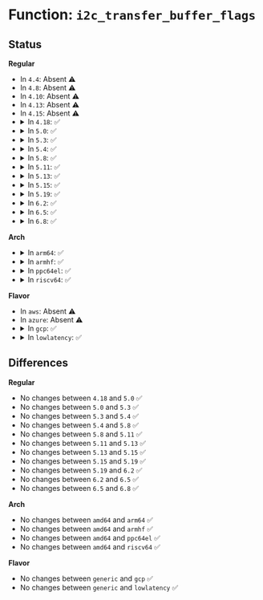# Function: <code>i2c_transfer_buffer_flags</code>

## Status
<b>Regular</b>
<ul>
<li>
In <code>4.4</code>: Absent ⚠️
</li>
<li>
In <code>4.8</code>: Absent ⚠️
</li>
<li>
In <code>4.10</code>: Absent ⚠️
</li>
<li>
In <code>4.13</code>: Absent ⚠️
</li>
<li>
In <code>4.15</code>: Absent ⚠️
</li>
<li>
<details>
<summary>In <code>4.18</code>: ✅</summary>

```c
int i2c_transfer_buffer_flags(const struct i2c_client *client, char *buf, int count, u16 flags);
```

**Collision:** Unique Global

**Inline:** No

**Transformation:** False

**Instances:**

```
In drivers/i2c/i2c-core-base.c (ffffffff817d4640)
Location: drivers/i2c/i2c-core-base.c:1971
Inline: False
Direct callers:
  - drivers/base/regmap/regmap-i2c.c:regmap_i2c_write
  - drivers/mfd/tps65910.c:tps65910_i2c_probe
  - drivers/mfd/max8925-i2c.c:max8925_set_bits
  - drivers/mfd/max8925-i2c.c:max8925_bulk_write
  - drivers/mfd/max8925-i2c.c:max8925_reg_write
  - drivers/mfd/ab3100-core.c:ab3100_probe
  - drivers/mfd/ab3100-core.c:mask_and_set_register_interruptible
  - drivers/mfd/ab3100-core.c:mask_and_set_register_interruptible
  - drivers/mfd/ab3100-core.c:mask_and_set_register_interruptible
  - drivers/mfd/ab3100-core.c:ab3100_get_register_page_interruptible
  - drivers/mfd/ab3100-core.c:ab3100_get_register_page_interruptible
  - drivers/mfd/ab3100-core.c:ab3100_get_register_interruptible
  - drivers/mfd/ab3100-core.c:ab3100_get_register_interruptible
  - drivers/mfd/ab3100-core.c:ab3100_set_register_interruptible
  - drivers/mfd/aat2870-core.c:__aat2870_write
  - drivers/mfd/aat2870-core.c:__aat2870_read
  - drivers/mfd/aat2870-core.c:__aat2870_read
  - drivers/input/touchscreen/elants_i2c.c:elants_i2c_irq
  - drivers/input/touchscreen/elants_i2c.c:elants_i2c_read
  - drivers/input/touchscreen/elants_i2c.c:elants_i2c_send
  - drivers/i2c/i2c-dev.c:i2cdev_write
  - drivers/i2c/i2c-dev.c:i2cdev_read
```
**Symbols:**

```
ffffffff817d4640-ffffffff817d46ae: i2c_transfer_buffer_flags (STB_GLOBAL)
```
</details>
</li>
<li>
<details>
<summary>In <code>5.0</code>: ✅</summary>

```c
int i2c_transfer_buffer_flags(const struct i2c_client *client, char *buf, int count, u16 flags);
```

**Collision:** Unique Global

**Inline:** No

**Transformation:** False

**Instances:**

```
In drivers/i2c/i2c-core-base.c (ffffffff817fb7c0)
Location: drivers/i2c/i2c-core-base.c:1971
Inline: False
Direct callers:
  - drivers/base/regmap/regmap-i2c.c:regmap_i2c_write
  - drivers/mfd/tps65910.c:tps65910_i2c_probe
  - drivers/mfd/max8925-i2c.c:max8925_set_bits
  - drivers/mfd/max8925-i2c.c:max8925_bulk_write
  - drivers/mfd/max8925-i2c.c:max8925_reg_write
  - drivers/mfd/ab3100-core.c:ab3100_probe
  - drivers/mfd/ab3100-core.c:mask_and_set_register_interruptible
  - drivers/mfd/ab3100-core.c:mask_and_set_register_interruptible
  - drivers/mfd/ab3100-core.c:mask_and_set_register_interruptible
  - drivers/mfd/ab3100-core.c:ab3100_get_register_page_interruptible
  - drivers/mfd/ab3100-core.c:ab3100_get_register_page_interruptible
  - drivers/mfd/ab3100-core.c:ab3100_get_register_interruptible
  - drivers/mfd/ab3100-core.c:ab3100_get_register_interruptible
  - drivers/mfd/ab3100-core.c:ab3100_set_register_interruptible
  - drivers/mfd/aat2870-core.c:__aat2870_write
  - drivers/mfd/aat2870-core.c:__aat2870_read
  - drivers/mfd/aat2870-core.c:__aat2870_read
  - drivers/input/touchscreen/elants_i2c.c:elants_i2c_irq
  - drivers/input/touchscreen/elants_i2c.c:elants_i2c_read
  - drivers/input/touchscreen/elants_i2c.c:elants_i2c_send
  - drivers/i2c/i2c-dev.c:i2cdev_write
  - drivers/i2c/i2c-dev.c:i2cdev_read
```
**Symbols:**

```
ffffffff817fb7c0-ffffffff817fb82e: i2c_transfer_buffer_flags (STB_GLOBAL)
```
</details>
</li>
<li>
<details>
<summary>In <code>5.3</code>: ✅</summary>

```c
int i2c_transfer_buffer_flags(const struct i2c_client *client, char *buf, int count, u16 flags);
```

**Collision:** Unique Global

**Inline:** No

**Transformation:** False

**Instances:**

```
In drivers/i2c/i2c-core-base.c (ffffffff8183c5c0)
Location: drivers/i2c/i2c-core-base.c:2064
Inline: False
Direct callers:
  - drivers/base/regmap/regmap-i2c.c:regmap_i2c_write
  - drivers/mfd/tps65910.c:tps65910_i2c_probe
  - drivers/mfd/max8925-i2c.c:max8925_set_bits
  - drivers/mfd/max8925-i2c.c:max8925_bulk_write
  - drivers/mfd/max8925-i2c.c:max8925_reg_write
  - drivers/mfd/ab3100-core.c:ab3100_probe
  - drivers/mfd/ab3100-core.c:mask_and_set_register_interruptible
  - drivers/mfd/ab3100-core.c:mask_and_set_register_interruptible
  - drivers/mfd/ab3100-core.c:mask_and_set_register_interruptible
  - drivers/mfd/ab3100-core.c:ab3100_get_register_page_interruptible
  - drivers/mfd/ab3100-core.c:ab3100_get_register_page_interruptible
  - drivers/mfd/ab3100-core.c:ab3100_get_register_interruptible
  - drivers/mfd/ab3100-core.c:ab3100_get_register_interruptible
  - drivers/mfd/ab3100-core.c:ab3100_set_register_interruptible
  - drivers/mfd/aat2870-core.c:__aat2870_write
  - drivers/mfd/aat2870-core.c:__aat2870_read
  - drivers/mfd/aat2870-core.c:__aat2870_read
  - drivers/input/touchscreen/elants_i2c.c:elants_i2c_irq
  - drivers/input/touchscreen/elants_i2c.c:elants_i2c_read
  - drivers/input/touchscreen/elants_i2c.c:elants_i2c_send
  - drivers/i2c/i2c-dev.c:i2cdev_write
  - drivers/i2c/i2c-dev.c:i2cdev_read
```
**Symbols:**

```
ffffffff8183c5c0-ffffffff8183c632: i2c_transfer_buffer_flags (STB_GLOBAL)
```
</details>
</li>
<li>
<details>
<summary>In <code>5.4</code>: ✅</summary>

```c
int i2c_transfer_buffer_flags(const struct i2c_client *client, char *buf, int count, u16 flags);
```

**Collision:** Unique Global

**Inline:** No

**Transformation:** False

**Instances:**

```
In drivers/i2c/i2c-core-base.c (ffffffff8186dfc0)
Location: drivers/i2c/i2c-core-base.c:2069
Inline: False
Direct callers:
  - drivers/base/regmap/regmap-i2c.c:regmap_i2c_write
  - drivers/mfd/tps65910.c:tps65910_i2c_probe
  - drivers/mfd/max8925-i2c.c:max8925_set_bits
  - drivers/mfd/max8925-i2c.c:max8925_bulk_write
  - drivers/mfd/max8925-i2c.c:max8925_reg_write
  - drivers/mfd/ab3100-core.c:ab3100_probe
  - drivers/mfd/ab3100-core.c:mask_and_set_register_interruptible
  - drivers/mfd/ab3100-core.c:mask_and_set_register_interruptible
  - drivers/mfd/ab3100-core.c:mask_and_set_register_interruptible
  - drivers/mfd/ab3100-core.c:ab3100_get_register_page_interruptible
  - drivers/mfd/ab3100-core.c:ab3100_get_register_page_interruptible
  - drivers/mfd/ab3100-core.c:ab3100_get_register_interruptible
  - drivers/mfd/ab3100-core.c:ab3100_get_register_interruptible
  - drivers/mfd/ab3100-core.c:ab3100_set_register_interruptible
  - drivers/mfd/aat2870-core.c:__aat2870_write
  - drivers/mfd/aat2870-core.c:__aat2870_read
  - drivers/mfd/aat2870-core.c:__aat2870_read
  - drivers/input/touchscreen/elants_i2c.c:elants_i2c_irq
  - drivers/input/touchscreen/elants_i2c.c:elants_i2c_read
  - drivers/input/touchscreen/elants_i2c.c:elants_i2c_send
  - drivers/i2c/i2c-dev.c:i2cdev_write
  - drivers/i2c/i2c-dev.c:i2cdev_read
```
**Symbols:**

```
ffffffff8186dfc0-ffffffff8186e032: i2c_transfer_buffer_flags (STB_GLOBAL)
```
</details>
</li>
<li>
<details>
<summary>In <code>5.8</code>: ✅</summary>

```c
int i2c_transfer_buffer_flags(const struct i2c_client *client, char *buf, int count, u16 flags);
```

**Collision:** Unique Global

**Inline:** No

**Transformation:** False

**Instances:**

```
In drivers/i2c/i2c-core-base.c (ffffffff81942070)
Location: drivers/i2c/i2c-core-base.c:1999
Inline: False
Direct callers:
  - drivers/base/regmap/regmap-i2c.c:regmap_i2c_write
  - drivers/mfd/tps65910.c:tps65910_i2c_probe
  - drivers/mfd/max8925-i2c.c:max8925_set_bits
  - drivers/mfd/max8925-i2c.c:max8925_bulk_write
  - drivers/mfd/max8925-i2c.c:max8925_reg_write
  - drivers/mfd/ab3100-core.c:ab3100_setup
  - drivers/mfd/ab3100-core.c:ab3100_mask_and_set_register_interruptible
  - drivers/mfd/ab3100-core.c:ab3100_mask_and_set_register_interruptible
  - drivers/mfd/ab3100-core.c:ab3100_mask_and_set_register_interruptible
  - drivers/mfd/ab3100-core.c:ab3100_get_register_page_interruptible
  - drivers/mfd/ab3100-core.c:ab3100_get_register_page_interruptible
  - drivers/mfd/ab3100-core.c:ab3100_get_register_interruptible
  - drivers/mfd/ab3100-core.c:ab3100_get_register_interruptible
  - drivers/mfd/ab3100-core.c:set_register_interruptible
  - drivers/mfd/aat2870-core.c:__aat2870_write
  - drivers/mfd/aat2870-core.c:__aat2870_read
  - drivers/mfd/aat2870-core.c:__aat2870_read
  - drivers/input/touchscreen/elants_i2c.c:elants_i2c_resume
  - drivers/input/touchscreen/elants_i2c.c:elants_i2c_resume
  - drivers/input/touchscreen/elants_i2c.c:elants_i2c_suspend
  - drivers/input/touchscreen/elants_i2c.c:elants_i2c_irq
  - drivers/input/touchscreen/elants_i2c.c:elants_i2c_do_update_firmware
  - drivers/input/touchscreen/elants_i2c.c:elants_i2c_initialize
  - drivers/input/touchscreen/elants_i2c.c:elants_i2c_initialize
  - drivers/input/touchscreen/elants_i2c.c:elants_i2c_initialize
  - drivers/input/touchscreen/elants_i2c.c:elants_i2c_calibrate
  - drivers/input/touchscreen/elants_i2c.c:elants_i2c_calibrate
  - drivers/i2c/i2c-dev.c:i2cdev_write
  - drivers/i2c/i2c-dev.c:i2cdev_read
```
**Symbols:**

```
ffffffff81942070-ffffffff819420dd: i2c_transfer_buffer_flags (STB_GLOBAL)
```
</details>
</li>
<li>
<details>
<summary>In <code>5.11</code>: ✅</summary>

```c
int i2c_transfer_buffer_flags(const struct i2c_client *client, char *buf, int count, u16 flags);
```

**Collision:** Unique Global

**Inline:** No

**Transformation:** False

**Instances:**

```
In drivers/i2c/i2c-core-base.c (ffffffff819483c0)
Location: drivers/i2c/i2c-core-base.c:2129
Inline: False
Direct callers:
  - drivers/base/regmap/regmap-i2c.c:regmap_i2c_write
  - drivers/mfd/tps65910.c:tps65910_i2c_probe
  - drivers/mfd/max8925-i2c.c:max8925_set_bits
  - drivers/mfd/max8925-i2c.c:max8925_bulk_write
  - drivers/mfd/max8925-i2c.c:max8925_reg_write
  - drivers/mfd/ab3100-core.c:ab3100_setup
  - drivers/mfd/ab3100-core.c:ab3100_mask_and_set_register_interruptible
  - drivers/mfd/ab3100-core.c:ab3100_mask_and_set_register_interruptible
  - drivers/mfd/ab3100-core.c:ab3100_mask_and_set_register_interruptible
  - drivers/mfd/ab3100-core.c:ab3100_get_register_page_interruptible
  - drivers/mfd/ab3100-core.c:ab3100_get_register_page_interruptible
  - drivers/mfd/ab3100-core.c:ab3100_get_register_interruptible
  - drivers/mfd/ab3100-core.c:ab3100_get_register_interruptible
  - drivers/mfd/ab3100-core.c:set_register_interruptible
  - drivers/mfd/aat2870-core.c:__aat2870_write
  - drivers/mfd/aat2870-core.c:__aat2870_read
  - drivers/mfd/aat2870-core.c:__aat2870_read
  - drivers/input/touchscreen/elants_i2c.c:elants_i2c_resume
  - drivers/input/touchscreen/elants_i2c.c:elants_i2c_resume
  - drivers/input/touchscreen/elants_i2c.c:elants_i2c_suspend
  - drivers/input/touchscreen/elants_i2c.c:elants_i2c_irq
  - drivers/input/touchscreen/elants_i2c.c:elants_i2c_do_update_firmware
  - drivers/input/touchscreen/elants_i2c.c:elants_i2c_initialize
  - drivers/input/touchscreen/elants_i2c.c:elants_i2c_initialize
  - drivers/input/touchscreen/elants_i2c.c:elants_i2c_initialize
  - drivers/input/touchscreen/elants_i2c.c:elants_i2c_calibrate
  - drivers/input/touchscreen/elants_i2c.c:elants_i2c_calibrate
  - drivers/i2c/i2c-dev.c:i2cdev_write
  - drivers/i2c/i2c-dev.c:i2cdev_read
```
**Symbols:**

```
ffffffff819483c0-ffffffff8194842d: i2c_transfer_buffer_flags (STB_GLOBAL)
```
</details>
</li>
<li>
<details>
<summary>In <code>5.13</code>: ✅</summary>

```c
int i2c_transfer_buffer_flags(const struct i2c_client *client, char *buf, int count, u16 flags);
```

**Collision:** Unique Global

**Inline:** No

**Transformation:** False

**Instances:**

```
In drivers/i2c/i2c-core-base.c (ffffffff8192bd20)
Location: drivers/i2c/i2c-core-base.c:2189
Inline: False
Direct callers:
  - drivers/base/regmap/regmap-i2c.c:regmap_i2c_write
  - drivers/mfd/tps65910.c:tps65910_i2c_probe
  - drivers/mfd/max8925-i2c.c:max8925_set_bits
  - drivers/mfd/max8925-i2c.c:max8925_bulk_write
  - drivers/mfd/max8925-i2c.c:max8925_reg_write
  - drivers/mfd/aat2870-core.c:__aat2870_write
  - drivers/mfd/aat2870-core.c:__aat2870_read
  - drivers/mfd/aat2870-core.c:__aat2870_read
  - drivers/input/touchscreen/elants_i2c.c:elants_i2c_resume
  - drivers/input/touchscreen/elants_i2c.c:elants_i2c_resume
  - drivers/input/touchscreen/elants_i2c.c:elants_i2c_suspend
  - drivers/input/touchscreen/elants_i2c.c:elants_i2c_irq
  - drivers/input/touchscreen/elants_i2c.c:elants_i2c_do_update_firmware
  - drivers/input/touchscreen/elants_i2c.c:elants_i2c_initialize
  - drivers/input/touchscreen/elants_i2c.c:elants_i2c_initialize
  - drivers/input/touchscreen/elants_i2c.c:elants_i2c_initialize
  - drivers/input/touchscreen/elants_i2c.c:elants_i2c_calibrate
  - drivers/input/touchscreen/elants_i2c.c:elants_i2c_calibrate
  - drivers/i2c/i2c-dev.c:i2cdev_write
  - drivers/i2c/i2c-dev.c:i2cdev_read
```
**Symbols:**

```
ffffffff8192bd20-ffffffff8192bd8d: i2c_transfer_buffer_flags (STB_GLOBAL)
```
</details>
</li>
<li>
<details>
<summary>In <code>5.15</code>: ✅</summary>

```c
int i2c_transfer_buffer_flags(const struct i2c_client *client, char *buf, int count, u16 flags);
```

**Collision:** Unique Global

**Inline:** No

**Transformation:** False

**Instances:**

```
In drivers/i2c/i2c-core-base.c (ffffffff819ceee0)
Location: drivers/i2c/i2c-core-base.c:2190
Inline: False
Direct callers:
  - drivers/base/regmap/regmap-i2c.c:regmap_i2c_write
  - drivers/mfd/tps65910.c:tps65910_i2c_probe
  - drivers/mfd/max8925-i2c.c:max8925_set_bits
  - drivers/mfd/max8925-i2c.c:max8925_bulk_write
  - drivers/mfd/max8925-i2c.c:max8925_reg_write
  - drivers/mfd/aat2870-core.c:__aat2870_write
  - drivers/mfd/aat2870-core.c:__aat2870_read
  - drivers/mfd/aat2870-core.c:__aat2870_read
  - drivers/input/touchscreen/elants_i2c.c:elants_i2c_resume
  - drivers/input/touchscreen/elants_i2c.c:elants_i2c_resume
  - drivers/input/touchscreen/elants_i2c.c:elants_i2c_suspend
  - drivers/input/touchscreen/elants_i2c.c:elants_i2c_irq
  - drivers/input/touchscreen/elants_i2c.c:elants_i2c_do_update_firmware
  - drivers/input/touchscreen/elants_i2c.c:elants_i2c_initialize
  - drivers/input/touchscreen/elants_i2c.c:elants_i2c_initialize
  - drivers/input/touchscreen/elants_i2c.c:elants_i2c_initialize
  - drivers/input/touchscreen/elants_i2c.c:elants_i2c_calibrate
  - drivers/input/touchscreen/elants_i2c.c:elants_i2c_calibrate
  - drivers/i2c/i2c-dev.c:i2cdev_write
  - drivers/i2c/i2c-dev.c:i2cdev_read
```
**Symbols:**

```
ffffffff819ceee0-ffffffff819cef4d: i2c_transfer_buffer_flags (STB_GLOBAL)
```
</details>
</li>
<li>
<details>
<summary>In <code>5.19</code>: ✅</summary>

```c
int i2c_transfer_buffer_flags(const struct i2c_client *client, char *buf, int count, u16 flags);
```

**Collision:** Unique Global

**Inline:** No

**Transformation:** False

**Instances:**

```
In drivers/i2c/i2c-core-base.c (ffffffff81b30c50)
Location: drivers/i2c/i2c-core-base.c:2193
Inline: False
Direct callers:
  - drivers/base/regmap/regmap-i2c.c:regmap_i2c_write
  - drivers/mfd/tps65910.c:tps65910_i2c_probe
  - drivers/mfd/max8925-i2c.c:max8925_set_bits
  - drivers/mfd/max8925-i2c.c:max8925_bulk_write
  - drivers/mfd/max8925-i2c.c:max8925_reg_write
  - drivers/mfd/aat2870-core.c:__aat2870_write
  - drivers/mfd/aat2870-core.c:__aat2870_read
  - drivers/mfd/aat2870-core.c:__aat2870_read
  - drivers/input/touchscreen/elants_i2c.c:elants_i2c_resume
  - drivers/input/touchscreen/elants_i2c.c:elants_i2c_resume
  - drivers/input/touchscreen/elants_i2c.c:elants_i2c_suspend
  - drivers/input/touchscreen/elants_i2c.c:elants_i2c_irq
  - drivers/input/touchscreen/elants_i2c.c:elants_i2c_do_update_firmware
  - drivers/input/touchscreen/elants_i2c.c:elants_i2c_initialize
  - drivers/input/touchscreen/elants_i2c.c:elants_i2c_initialize
  - drivers/input/touchscreen/elants_i2c.c:elants_i2c_initialize
  - drivers/input/touchscreen/elants_i2c.c:elants_i2c_calibrate
  - drivers/input/touchscreen/elants_i2c.c:elants_i2c_calibrate
  - drivers/i2c/i2c-dev.c:i2cdev_write
  - drivers/i2c/i2c-dev.c:i2cdev_read
```
**Symbols:**

```
ffffffff81b30c50-ffffffff81b30ccf: i2c_transfer_buffer_flags (STB_GLOBAL)
```
</details>
</li>
<li>
<details>
<summary>In <code>6.2</code>: ✅</summary>

```c
int i2c_transfer_buffer_flags(const struct i2c_client *client, char *buf, int count, u16 flags);
```

**Collision:** Unique Global

**Inline:** No

**Transformation:** False

**Instances:**

```
In drivers/i2c/i2c-core-base.c (ffffffff81cc55a0)
Location: drivers/i2c/i2c-core-base.c:2187
Inline: False
Direct callers:
  - drivers/base/regmap/regmap-i2c.c:regmap_i2c_write
  - drivers/mfd/tps65910.c:tps65910_i2c_probe
  - drivers/mfd/max8925-i2c.c:max8925_set_bits
  - drivers/mfd/max8925-i2c.c:max8925_bulk_write
  - drivers/mfd/max8925-i2c.c:max8925_reg_write
  - drivers/mfd/aat2870-core.c:__aat2870_write
  - drivers/mfd/aat2870-core.c:__aat2870_read
  - drivers/mfd/aat2870-core.c:__aat2870_read
  - drivers/input/touchscreen/elants_i2c.c:elants_i2c_resume
  - drivers/input/touchscreen/elants_i2c.c:elants_i2c_resume
  - drivers/input/touchscreen/elants_i2c.c:elants_i2c_suspend
  - drivers/input/touchscreen/elants_i2c.c:elants_i2c_irq
  - drivers/input/touchscreen/elants_i2c.c:elants_i2c_do_update_firmware
  - drivers/input/touchscreen/elants_i2c.c:elants_i2c_do_update_firmware
  - drivers/input/touchscreen/elants_i2c.c:elants_i2c_do_update_firmware
  - drivers/input/touchscreen/elants_i2c.c:elants_i2c_do_update_firmware
  - drivers/input/touchscreen/elants_i2c.c:elants_i2c_do_update_firmware
  - drivers/input/touchscreen/elants_i2c.c:elants_i2c_do_update_firmware
  - drivers/input/touchscreen/elants_i2c.c:elants_i2c_do_update_firmware
  - drivers/input/touchscreen/elants_i2c.c:elants_i2c_do_update_firmware
  - drivers/input/touchscreen/elants_i2c.c:elants_i2c_do_update_firmware
  - drivers/input/touchscreen/elants_i2c.c:elants_i2c_do_update_firmware
  - drivers/input/touchscreen/elants_i2c.c:elants_i2c_initialize
  - drivers/input/touchscreen/elants_i2c.c:elants_i2c_initialize
  - drivers/input/touchscreen/elants_i2c.c:elants_i2c_initialize
  - drivers/input/touchscreen/elants_i2c.c:elants_i2c_calibrate
  - drivers/input/touchscreen/elants_i2c.c:elants_i2c_calibrate
  - drivers/i2c/i2c-dev.c:i2cdev_write
  - drivers/i2c/i2c-dev.c:i2cdev_read
```
**Symbols:**

```
ffffffff81cc55a0-ffffffff81cc561f: i2c_transfer_buffer_flags (STB_GLOBAL)
```
</details>
</li>
<li>
<details>
<summary>In <code>6.5</code>: ✅</summary>

```c
int i2c_transfer_buffer_flags(const struct i2c_client *client, char *buf, int count, u16 flags);
```

**Collision:** Unique Global

**Inline:** No

**Transformation:** False

**Instances:**

```
In drivers/i2c/i2c-core-base.c (ffffffff81d2d230)
Location: drivers/i2c/i2c-core-base.c:2300
Inline: False
Direct callers:
  - drivers/base/regmap/regmap-i2c.c:regmap_i2c_write
  - drivers/mfd/tps65910.c:tps65910_i2c_probe
  - drivers/mfd/max8925-i2c.c:max8925_set_bits
  - drivers/mfd/max8925-i2c.c:max8925_bulk_write
  - drivers/mfd/max8925-i2c.c:max8925_reg_write
  - drivers/mfd/aat2870-core.c:__aat2870_write
  - drivers/mfd/aat2870-core.c:__aat2870_read
  - drivers/mfd/aat2870-core.c:__aat2870_read
  - drivers/input/touchscreen/elants_i2c.c:elants_i2c_resume
  - drivers/input/touchscreen/elants_i2c.c:elants_i2c_resume
  - drivers/input/touchscreen/elants_i2c.c:elants_i2c_suspend
  - drivers/input/touchscreen/elants_i2c.c:elants_i2c_irq
  - drivers/input/touchscreen/elants_i2c.c:elants_i2c_do_update_firmware
  - drivers/input/touchscreen/elants_i2c.c:elants_i2c_do_update_firmware
  - drivers/input/touchscreen/elants_i2c.c:elants_i2c_do_update_firmware
  - drivers/input/touchscreen/elants_i2c.c:elants_i2c_do_update_firmware
  - drivers/input/touchscreen/elants_i2c.c:elants_i2c_do_update_firmware
  - drivers/input/touchscreen/elants_i2c.c:elants_i2c_do_update_firmware
  - drivers/input/touchscreen/elants_i2c.c:elants_i2c_do_update_firmware
  - drivers/input/touchscreen/elants_i2c.c:elants_i2c_do_update_firmware
  - drivers/input/touchscreen/elants_i2c.c:elants_i2c_do_update_firmware
  - drivers/input/touchscreen/elants_i2c.c:elants_i2c_do_update_firmware
  - drivers/input/touchscreen/elants_i2c.c:elants_i2c_initialize
  - drivers/input/touchscreen/elants_i2c.c:elants_i2c_initialize
  - drivers/input/touchscreen/elants_i2c.c:elants_i2c_initialize
  - drivers/input/touchscreen/elants_i2c.c:elants_i2c_calibrate
  - drivers/input/touchscreen/elants_i2c.c:elants_i2c_calibrate
  - drivers/i2c/i2c-dev.c:i2cdev_write
  - drivers/i2c/i2c-dev.c:i2cdev_read
```
**Symbols:**

```
ffffffff81d2d230-ffffffff81d2d2af: i2c_transfer_buffer_flags (STB_GLOBAL)
```
</details>
</li>
<li>
<details>
<summary>In <code>6.8</code>: ✅</summary>

```c
int i2c_transfer_buffer_flags(const struct i2c_client *client, char *buf, int count, u16 flags);
```

**Collision:** Unique Global

**Inline:** No

**Transformation:** False

**Instances:**

```
In drivers/i2c/i2c-core-base.c (ffffffff81de3120)
Location: drivers/i2c/i2c-core-base.c:2318
Inline: False
Direct callers:
  - drivers/base/regmap/regmap-i2c.c:regmap_i2c_write
  - drivers/mfd/tps65910.c:tps65910_i2c_probe
  - drivers/mfd/max8925-i2c.c:max8925_set_bits
  - drivers/mfd/max8925-i2c.c:max8925_bulk_write
  - drivers/mfd/max8925-i2c.c:max8925_reg_write
  - drivers/mfd/aat2870-core.c:__aat2870_write
  - drivers/mfd/aat2870-core.c:__aat2870_read
  - drivers/mfd/aat2870-core.c:__aat2870_read
  - drivers/input/touchscreen/elants_i2c.c:elants_i2c_resume
  - drivers/input/touchscreen/elants_i2c.c:elants_i2c_resume
  - drivers/input/touchscreen/elants_i2c.c:elants_i2c_suspend
  - drivers/input/touchscreen/elants_i2c.c:elants_i2c_irq
  - drivers/input/touchscreen/elants_i2c.c:elants_i2c_do_update_firmware
  - drivers/input/touchscreen/elants_i2c.c:elants_i2c_do_update_firmware
  - drivers/input/touchscreen/elants_i2c.c:elants_i2c_do_update_firmware
  - drivers/input/touchscreen/elants_i2c.c:elants_i2c_do_update_firmware
  - drivers/input/touchscreen/elants_i2c.c:elants_i2c_do_update_firmware
  - drivers/input/touchscreen/elants_i2c.c:elants_i2c_do_update_firmware
  - drivers/input/touchscreen/elants_i2c.c:elants_i2c_do_update_firmware
  - drivers/input/touchscreen/elants_i2c.c:elants_i2c_do_update_firmware
  - drivers/input/touchscreen/elants_i2c.c:elants_i2c_do_update_firmware
  - drivers/input/touchscreen/elants_i2c.c:elants_i2c_do_update_firmware
  - drivers/input/touchscreen/elants_i2c.c:elants_i2c_initialize
  - drivers/input/touchscreen/elants_i2c.c:elants_i2c_initialize
  - drivers/input/touchscreen/elants_i2c.c:elants_i2c_initialize
  - drivers/input/touchscreen/elants_i2c.c:elants_i2c_calibrate
  - drivers/input/touchscreen/elants_i2c.c:elants_i2c_calibrate
  - drivers/i2c/i2c-dev.c:i2cdev_write
  - drivers/i2c/i2c-dev.c:i2cdev_read
```
**Symbols:**

```
ffffffff81de3120-ffffffff81de319f: i2c_transfer_buffer_flags (STB_GLOBAL)
```
</details>
</li>
</ul>
<b>Arch</b>
<ul>
<li>
<details>
<summary>In <code>arm64</code>: ✅</summary>

```c
int i2c_transfer_buffer_flags(const struct i2c_client *client, char *buf, int count, u16 flags);
```

**Collision:** Unique Global

**Inline:** No

**Transformation:** False

**Instances:**

```
In drivers/i2c/i2c-core-base.c (ffff800010ab18d0)
Location: drivers/i2c/i2c-core-base.c:2069
Inline: False
Direct callers:
  - drivers/base/regmap/regmap-i2c.c:regmap_i2c_write
  - drivers/mfd/tps65910.c:tps65910_i2c_probe
  - drivers/mfd/max8925-i2c.c:max8925_set_bits
  - drivers/mfd/max8925-i2c.c:max8925_bulk_write
  - drivers/mfd/max8925-i2c.c:max8925_reg_write
  - drivers/mfd/ab3100-core.c:ab3100_probe
  - drivers/mfd/ab3100-core.c:mask_and_set_register_interruptible
  - drivers/mfd/ab3100-core.c:mask_and_set_register_interruptible
  - drivers/mfd/ab3100-core.c:mask_and_set_register_interruptible
  - drivers/mfd/ab3100-core.c:ab3100_get_register_page_interruptible
  - drivers/mfd/ab3100-core.c:ab3100_get_register_page_interruptible
  - drivers/mfd/ab3100-core.c:ab3100_get_register_interruptible
  - drivers/mfd/ab3100-core.c:ab3100_get_register_interruptible
  - drivers/mfd/ab3100-core.c:ab3100_set_register_interruptible
  - drivers/mfd/aat2870-core.c:__aat2870_write
  - drivers/mfd/aat2870-core.c:__aat2870_read
  - drivers/mfd/aat2870-core.c:__aat2870_read
  - drivers/i2c/i2c-dev.c:i2cdev_write
  - drivers/i2c/i2c-dev.c:i2cdev_read
```
**Symbols:**

```
ffff800010ab18d0-ffff800010ab196c: i2c_transfer_buffer_flags (STB_GLOBAL)
```
</details>
</li>
<li>
<details>
<summary>In <code>armhf</code>: ✅</summary>

```c
int i2c_transfer_buffer_flags(const struct i2c_client *client, char *buf, int count, u16 flags);
```

**Collision:** Unique Global

**Inline:** No

**Transformation:** False

**Instances:**

```
In drivers/i2c/i2c-core-base.c (c0b9296c)
Location: drivers/i2c/i2c-core-base.c:2069
Inline: False
Direct callers:
  - drivers/phy/samsung/phy-exynos5250-sata.c:exynos_sata_phy_init
  - drivers/base/regmap/regmap-i2c.c:regmap_i2c_write
  - drivers/mfd/tps65910.c:tps65910_i2c_probe
  - drivers/mfd/max8925-i2c.c:max8925_set_bits
  - drivers/mfd/max8925-i2c.c:max8925_bulk_write
  - drivers/mfd/max8925-i2c.c:max8925_reg_write
  - drivers/mfd/ab3100-core.c:ab3100_probe
  - drivers/mfd/ab3100-core.c:mask_and_set_register_interruptible
  - drivers/mfd/ab3100-core.c:mask_and_set_register_interruptible
  - drivers/mfd/ab3100-core.c:mask_and_set_register_interruptible
  - drivers/mfd/ab3100-core.c:ab3100_get_register_page_interruptible
  - drivers/mfd/ab3100-core.c:ab3100_get_register_page_interruptible
  - drivers/mfd/ab3100-core.c:ab3100_get_register_interruptible
  - drivers/mfd/ab3100-core.c:ab3100_get_register_interruptible
  - drivers/mfd/ab3100-core.c:ab3100_set_register_interruptible
  - drivers/mfd/aat2870-core.c:__aat2870_write
  - drivers/mfd/aat2870-core.c:__aat2870_read
  - drivers/mfd/aat2870-core.c:__aat2870_read
  - drivers/i2c/i2c-dev.c:i2cdev_write
  - drivers/i2c/i2c-dev.c:i2cdev_read
```
**Symbols:**

```
c0b9296c-c0b929f8: i2c_transfer_buffer_flags (STB_GLOBAL)
```
</details>
</li>
<li>
<details>
<summary>In <code>ppc64el</code>: ✅</summary>

```c
int i2c_transfer_buffer_flags(const struct i2c_client *client, char *buf, int count, u16 flags);
```

**Collision:** Unique Global

**Inline:** No

**Transformation:** False

**Instances:**

```
In drivers/i2c/i2c-core-base.c (c000000000b94820)
Location: drivers/i2c/i2c-core-base.c:2069
Inline: False
Direct callers:
  - drivers/char/tpm/tpm_i2c_atmel.c:i2c_atmel_read_status
  - drivers/char/tpm/tpm_i2c_atmel.c:i2c_atmel_recv
  - drivers/char/tpm/tpm_i2c_atmel.c:i2c_atmel_send
  - drivers/base/regmap/regmap-i2c.c:regmap_i2c_write
  - drivers/mfd/tps65910.c:tps65910_i2c_probe
  - drivers/mfd/max8925-i2c.c:max8925_set_bits
  - drivers/mfd/max8925-i2c.c:max8925_bulk_write
  - drivers/mfd/max8925-i2c.c:max8925_reg_write
  - drivers/mfd/ab3100-core.c:ab3100_probe
  - drivers/mfd/ab3100-core.c:mask_and_set_register_interruptible
  - drivers/mfd/ab3100-core.c:mask_and_set_register_interruptible
  - drivers/mfd/ab3100-core.c:mask_and_set_register_interruptible
  - drivers/mfd/ab3100-core.c:ab3100_get_register_page_interruptible
  - drivers/mfd/ab3100-core.c:ab3100_get_register_page_interruptible
  - drivers/mfd/ab3100-core.c:ab3100_get_register_interruptible
  - drivers/mfd/ab3100-core.c:ab3100_get_register_interruptible
  - drivers/mfd/ab3100-core.c:ab3100_set_register_interruptible
  - drivers/mfd/aat2870-core.c:__aat2870_write
  - drivers/mfd/aat2870-core.c:__aat2870_read
  - drivers/mfd/aat2870-core.c:__aat2870_read
  - drivers/i2c/i2c-dev.c:i2cdev_write
  - drivers/i2c/i2c-dev.c:i2cdev_read
  - drivers/i2c/i2c-dev.c:i2cdev_read
```
**Symbols:**

```
c000000000b94820-c000000000b948c0: i2c_transfer_buffer_flags (STB_GLOBAL)
```
</details>
</li>
<li>
<details>
<summary>In <code>riscv64</code>: ✅</summary>

```c
int i2c_transfer_buffer_flags(const struct i2c_client *client, char *buf, int count, u16 flags);
```

**Collision:** Unique Global

**Inline:** No

**Transformation:** False

**Instances:**

```
In drivers/i2c/i2c-core-base.c (ffffffe0006b931a)
Location: drivers/i2c/i2c-core-base.c:2069
Inline: False
Direct callers:
  - drivers/base/regmap/regmap-i2c.c:regmap_i2c_write
  - drivers/mfd/tps65910.c:tps65910_i2c_probe
  - drivers/mfd/max8925-i2c.c:max8925_set_bits
  - drivers/mfd/max8925-i2c.c:max8925_bulk_write
  - drivers/mfd/max8925-i2c.c:max8925_reg_write
  - drivers/mfd/ab3100-core.c:ab3100_probe
  - drivers/mfd/ab3100-core.c:mask_and_set_register_interruptible
  - drivers/mfd/ab3100-core.c:mask_and_set_register_interruptible
  - drivers/mfd/ab3100-core.c:mask_and_set_register_interruptible
  - drivers/mfd/ab3100-core.c:ab3100_get_register_page_interruptible
  - drivers/mfd/ab3100-core.c:ab3100_get_register_page_interruptible
  - drivers/mfd/ab3100-core.c:ab3100_get_register_interruptible
  - drivers/mfd/ab3100-core.c:ab3100_get_register_interruptible
  - drivers/mfd/ab3100-core.c:ab3100_set_register_interruptible
  - drivers/mfd/aat2870-core.c:__aat2870_write
  - drivers/mfd/aat2870-core.c:__aat2870_read
  - drivers/mfd/aat2870-core.c:__aat2870_read
  - drivers/i2c/i2c-dev.c:i2cdev_write
  - drivers/i2c/i2c-dev.c:i2cdev_read
```
**Symbols:**

```
ffffffe0006b931a-ffffffe0006b9382: i2c_transfer_buffer_flags (STB_GLOBAL)
```
</details>
</li>
</ul>
<b>Flavor</b>
<ul>
<li>
In <code>aws</code>: Absent ⚠️
</li>
<li>
In <code>azure</code>: Absent ⚠️
</li>
<li>
<details>
<summary>In <code>gcp</code>: ✅</summary>

```c
int i2c_transfer_buffer_flags(const struct i2c_client *client, char *buf, int count, u16 flags);
```

**Collision:** Unique Global

**Inline:** No

**Transformation:** False

**Instances:**

```
In drivers/i2c/i2c-core-base.c (ffffffff81862150)
Location: drivers/i2c/i2c-core-base.c:2069
Inline: False
Direct callers:
  - drivers/base/regmap/regmap-i2c.c:regmap_i2c_write
  - drivers/mfd/tps65910.c:tps65910_i2c_probe
  - drivers/mfd/max8925-i2c.c:max8925_set_bits
  - drivers/mfd/max8925-i2c.c:max8925_bulk_write
  - drivers/mfd/max8925-i2c.c:max8925_reg_write
  - drivers/mfd/ab3100-core.c:ab3100_probe
  - drivers/mfd/ab3100-core.c:mask_and_set_register_interruptible
  - drivers/mfd/ab3100-core.c:mask_and_set_register_interruptible
  - drivers/mfd/ab3100-core.c:mask_and_set_register_interruptible
  - drivers/mfd/ab3100-core.c:ab3100_get_register_page_interruptible
  - drivers/mfd/ab3100-core.c:ab3100_get_register_page_interruptible
  - drivers/mfd/ab3100-core.c:ab3100_get_register_interruptible
  - drivers/mfd/ab3100-core.c:ab3100_get_register_interruptible
  - drivers/mfd/ab3100-core.c:ab3100_set_register_interruptible
  - drivers/mfd/aat2870-core.c:__aat2870_write
  - drivers/mfd/aat2870-core.c:__aat2870_read
  - drivers/mfd/aat2870-core.c:__aat2870_read
  - drivers/input/touchscreen/elants_i2c.c:elants_i2c_irq
  - drivers/input/touchscreen/elants_i2c.c:elants_i2c_read
  - drivers/input/touchscreen/elants_i2c.c:elants_i2c_send
  - drivers/i2c/i2c-dev.c:i2cdev_write
  - drivers/i2c/i2c-dev.c:i2cdev_read
```
**Symbols:**

```
ffffffff81862150-ffffffff818621c2: i2c_transfer_buffer_flags (STB_GLOBAL)
```
</details>
</li>
<li>
<details>
<summary>In <code>lowlatency</code>: ✅</summary>

```c
int i2c_transfer_buffer_flags(const struct i2c_client *client, char *buf, int count, u16 flags);
```

**Collision:** Unique Global

**Inline:** No

**Transformation:** False

**Instances:**

```
In drivers/i2c/i2c-core-base.c (ffffffff8187d3b0)
Location: drivers/i2c/i2c-core-base.c:2069
Inline: False
Direct callers:
  - drivers/base/regmap/regmap-i2c.c:regmap_i2c_write
  - drivers/mfd/tps65910.c:tps65910_i2c_probe
  - drivers/mfd/max8925-i2c.c:max8925_set_bits
  - drivers/mfd/max8925-i2c.c:max8925_bulk_write
  - drivers/mfd/max8925-i2c.c:max8925_reg_write
  - drivers/mfd/ab3100-core.c:ab3100_probe
  - drivers/mfd/ab3100-core.c:mask_and_set_register_interruptible
  - drivers/mfd/ab3100-core.c:mask_and_set_register_interruptible
  - drivers/mfd/ab3100-core.c:mask_and_set_register_interruptible
  - drivers/mfd/ab3100-core.c:ab3100_get_register_page_interruptible
  - drivers/mfd/ab3100-core.c:ab3100_get_register_page_interruptible
  - drivers/mfd/ab3100-core.c:ab3100_get_register_interruptible
  - drivers/mfd/ab3100-core.c:ab3100_get_register_interruptible
  - drivers/mfd/ab3100-core.c:ab3100_set_register_interruptible
  - drivers/mfd/aat2870-core.c:__aat2870_write
  - drivers/mfd/aat2870-core.c:__aat2870_read
  - drivers/mfd/aat2870-core.c:__aat2870_read
  - drivers/input/touchscreen/elants_i2c.c:elants_i2c_irq
  - drivers/input/touchscreen/elants_i2c.c:elants_i2c_read
  - drivers/input/touchscreen/elants_i2c.c:elants_i2c_send
  - drivers/i2c/i2c-dev.c:i2cdev_write
  - drivers/i2c/i2c-dev.c:i2cdev_read
```
**Symbols:**

```
ffffffff8187d3b0-ffffffff8187d422: i2c_transfer_buffer_flags (STB_GLOBAL)
```
</details>
</li>
</ul>

## Differences
<b>Regular</b>
<ul>
<li>
No changes between <code>4.18</code> and <code>5.0</code> ✅
</li>
<li>
No changes between <code>5.0</code> and <code>5.3</code> ✅
</li>
<li>
No changes between <code>5.3</code> and <code>5.4</code> ✅
</li>
<li>
No changes between <code>5.4</code> and <code>5.8</code> ✅
</li>
<li>
No changes between <code>5.8</code> and <code>5.11</code> ✅
</li>
<li>
No changes between <code>5.11</code> and <code>5.13</code> ✅
</li>
<li>
No changes between <code>5.13</code> and <code>5.15</code> ✅
</li>
<li>
No changes between <code>5.15</code> and <code>5.19</code> ✅
</li>
<li>
No changes between <code>5.19</code> and <code>6.2</code> ✅
</li>
<li>
No changes between <code>6.2</code> and <code>6.5</code> ✅
</li>
<li>
No changes between <code>6.5</code> and <code>6.8</code> ✅
</li>
</ul>
<b>Arch</b>
<ul>
<li>
No changes between <code>amd64</code> and <code>arm64</code> ✅
</li>
<li>
No changes between <code>amd64</code> and <code>armhf</code> ✅
</li>
<li>
No changes between <code>amd64</code> and <code>ppc64el</code> ✅
</li>
<li>
No changes between <code>amd64</code> and <code>riscv64</code> ✅
</li>
</ul>
<b>Flavor</b>
<ul>
<li>
No changes between <code>generic</code> and <code>gcp</code> ✅
</li>
<li>
No changes between <code>generic</code> and <code>lowlatency</code> ✅
</li>
</ul>
